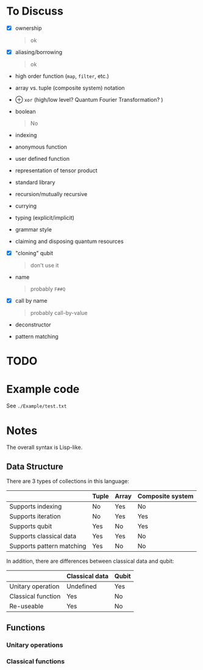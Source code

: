 # To Discuss

- [X] ownership

  > ok
  
- [X] aliasing/borrowing

  > ok
  
- high order function (`map`, `filter`, etc.)

- array vs. tuple (composite system) notation

- ⊕ `xor` (high/low level? Quantum Fourier Transformation? )

- boolean

  > No

- indexing

- anonymous function

- user defined function

- representation of tensor product

- standard library

- recursion/mutually recursive

- currying

- typing (explicit/implicit)

- grammar style

- claiming and disposing quantum resources

- [X] "cloning" qubit

  > don't use it
  
- name

  > probably `F##Q`

- [X] call by name

  > probably call-by-value

- deconstructor

- pattern matching

# TODO

# Example code

See `./Example/test.txt`

# Notes

The overall syntax is Lisp-like. 

## Data Structure

There are 3 types of collections in this language: 

|                           | Tuple | Array | Composite system |
| ------------------------- | ----- | ----- | ---------------- |
| Supports indexing         | No    | Yes   | No               |
| Supports iteration        | No    | Yes   | Yes              |
| Supports qubit            | Yes   | No    | Yes              |
| Supports classical data   | Yes   | Yes   | No               |
| Supports pattern matching | Yes   | No    | No               |

In addition, there are differences between classical data and qubit: 

|                    | Classical data | Qubit |
| ------------------ | -------------- | ----- |
| Unitary operation  | Undefined      | Yes   |
| Classical function | Yes            | No    |
| Re-useable         | Yes            | No    |

## Functions

### Unitary operations

### Classical functions
